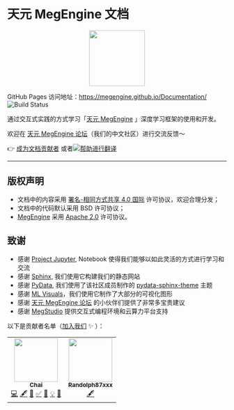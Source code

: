 # 天元 MegEngine 文档

<p align="center">
  <img height="128" src="./source/_static/logo/megengine.jpg">
</p>

GitHub Pages 访问地址：https://megengine.github.io/Documentation/ ![Build Status](https://github.com/MegEngine/Documentation/actions/workflows/github-pages-deploy.yml/badge.svg)  

通过交互式实践的方式学习「[天元 MegEngine](https://github.com/MegEngine/MegEngine) 」深度学习框架的使用和开发。

欢迎在 [天元 MegEngine 论坛](https://discuss.megengine.org.cn/)（我们的中文社区）进行交流反馈～ 

:point_right: [成为文档贡献者](./CONTRIBUTING.md) 或者[![帮助进行翻译](https://badges.crowdin.net/megengine/localized.svg)](https://crowdin.com/project/megengine)

------


## 版权声明

- 文档中的内容采用 [署名-相同方式共享 4.0 国际](./LICENSE) 许可协议，欢迎合理分发；
- 文档中的代码默认采用 BSD 许可协议；
- [MegEngine](https://github.com/MegEngine/MegEngine) 采用 [Apache 2.0](https://github.com/MegEngine/MegEngine/blob/master/LICENSE) 许可协议。

## 致谢

- 感谢 [Project Jupyter](https://jupyter.org/), Notebook 使得我们能够以如此灵活的方式进行学习和交流
- 感谢 [Sphinx](https://www.sphinx-doc.org/en/master/), 我们使用它构建我们的静态网站
- 感谢 [PyData](https://github.com/pydata), 我们使用了该社区成员制作的 [pydata-sphinx-theme](https://github.com/pydata/pydata-sphinx-theme) 主题
- 感谢 [ML Visuals](https://github.com/dair-ai/ml-visuals)，我们使用它制作了大部分的可视化图形
- 感谢 [天元 MegEngine 论坛](https://discuss.megengine.org.cn/) 的小伙伴们提供了非常多宝贵建议
- 感谢 [MegStudio](https://studio.brainpp.com/) 提供交互式编程环境和云算力平台支持

以下是贡献者名单（[加入我们](./CONTRIBUTING.md) :sparkles: ）：

<!-- ALL-CONTRIBUTORS-LIST:START - Do not remove or modify this section -->
<!-- prettier-ignore-start -->
<!-- markdownlint-disable -->
<table>
  <tr>
    <td align="center"><a href="https://github.com/MegChai"><img src="https://avatars2.githubusercontent.com/u/21091736?v=4?s=100" width="100px;" alt=""/><br /><sub><b>Chai</b></sub></a><br /><a href="https://github.com/MegEngine/Documentation/commits?author=MegChai" title="Code">💻</a> <a href="#content-MegChai" title="Content">🖋</a> <a href="#ideas-MegChai" title="Ideas, Planning, & Feedback">🤔</a> <a href="#tutorial-MegChai" title="Tutorials">✅</a> <a href="https://github.com/MegEngine/Documentation/commits?author=MegChai" title="Documentation">📖</a> <a href="#example-MegChai" title="Examples">💡</a> <a href="#design-MegChai" title="Design">🎨</a></td>
    <td align="center"><a href="https://github.com/Randolph87xxx"><img src="https://avatars.githubusercontent.com/u/67140656?v=4?s=100" width="100px;" alt=""/><br /><sub><b>Randolph87xxx</b></sub></a><br /><a href="#content-Randolph87xxx" title="Content">🖋</a></td>
  </tr>
</table>

<!-- markdownlint-restore -->
<!-- prettier-ignore-end -->

<!-- ALL-CONTRIBUTORS-LIST:END -->

